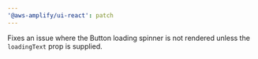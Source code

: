 ```yaml
---
'@aws-amplify/ui-react': patch
---
```


Fixes an issue where the Button loading spinner is not rendered unless the `loadingText` prop is supplied.
